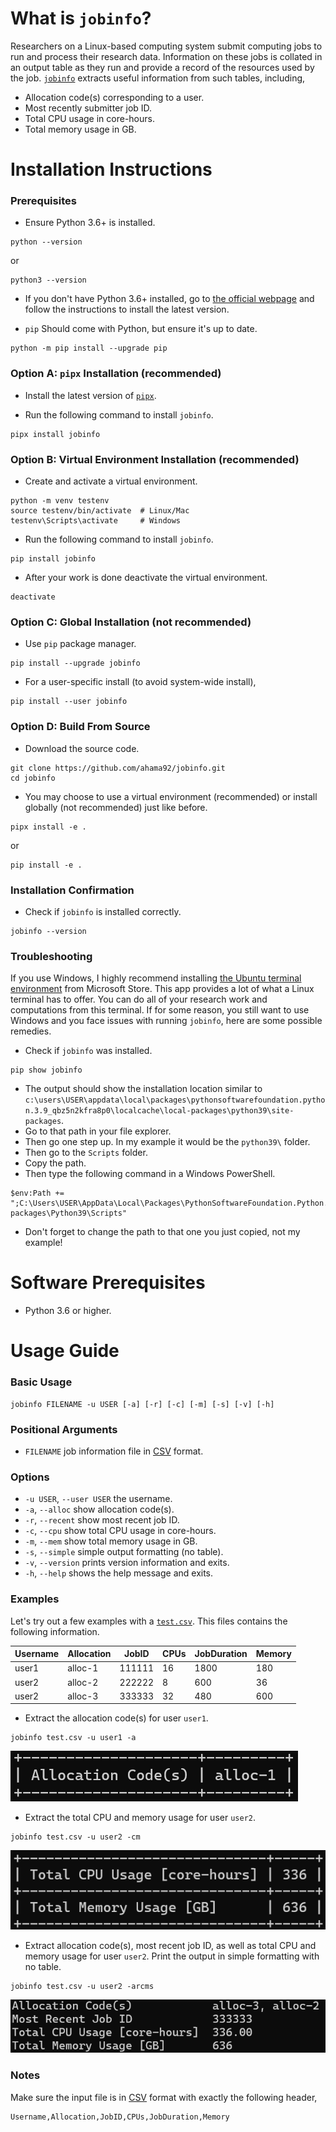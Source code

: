 # What is `jobinfo`?
Researchers on a Linux-based computing system submit computing jobs to run and process their research data. Information on these jobs is collated in an output table as they run and provide a record of the resources used by the job. [`jobinfo`](https://github.com/ahama92/jobinfo) extracts useful information from such tables, including,
- Allocation code(s) corresponding to a user.
- Most recently submitter job ID.
- Total CPU usage in core-hours.
- Total memory usage in GB.

# Installation Instructions
### Prerequisites
- Ensure Python 3.6+ is installed.
```console
python --version
```
or
```console
python3 --version
```

- If you don't have Python 3.6+ installed, go to [the official webpage](https://www.python.org/downloads/) and follow the instructions to install the latest version.

- `pip` Should come with Python, but ensure it's up to date.
```console
python -m pip install --upgrade pip
```

### Option A: `pipx` Installation (recommended)
- Install the latest version of [`pipx`](https://github.com/pypa/pipx).

- Run the following command to install `jobinfo`.
```console
pipx install jobinfo
```

### Option B: Virtual Environment Installation (recommended)
- Create and activate a virtual environment.
```console
python -m venv testenv
source testenv/bin/activate  # Linux/Mac
testenv\Scripts\activate     # Windows
```
- Run the following command to install `jobinfo`.
```console
pip install jobinfo
```
- After your work is done deactivate the virtual environment.
```console
deactivate
```

### Option C: Global Installation (not recommended)
- Use `pip` package manager.
```console
pip install --upgrade jobinfo
```

- For a user-specific install (to avoid system-wide install),
```console
pip install --user jobinfo
```

### Option D: Build From Source
- Download the source code.
```console
git clone https://github.com/ahama92/jobinfo.git
cd jobinfo
```

- You may choose to use a virtual environment (recommended) or install globally (not recommended) just like before.
```console
pipx install -e .
```
or 
```console
pip install -e .
```

### Installation Confirmation
- Check if `jobinfo` is installed correctly.
```console
jobinfo --version
```

### Troubleshooting
If you use Windows, I highly recommend installing [the Ubuntu terminal environment](https://apps.microsoft.com/detail/9PDXGNCFSCZV?hl=en-us&gl=CA&ocid=pdpshare) from Microsoft Store. This app provides a lot of what a Linux terminal has to offer. You can do all of your research work and computations from this terminal. If for some reason, you still want to use Windows and you face issues with running `jobinfo`, here are some possible remedies.
- Check if `jobinfo` was installed.
```console
pip show jobinfo
```
- The output should show the installation location similar to `c:\users\USER\appdata\local\packages\pythonsoftwarefoundation.python.3.9_qbz5n2kfra8p0\localcache\local-packages\python39\site-packages`.
- Go to that path in your file explorer.
- Then go one step up. In my example it would be the `python39\` folder.
- Then go to the `Scripts` folder.
- Copy the path.
- Then type the following command in a Windows PowerShell.
```console
$env:Path += ";C:\Users\USER\AppData\Local\Packages\PythonSoftwareFoundation.Python.3.9_qbz5n2kfra8p0\LocalCache\local-packages\Python39\Scripts"
```
- Don't forget to change the path to that one you just copied, not my example!

# Software Prerequisites
- Python 3.6 or higher.

# Usage Guide
### Basic Usage
```console
jobinfo FILENAME -u USER [-a] [-r] [-c] [-m] [-s] [-v] [-h]
```

### Positional Arguments
- `FILENAME` job information file in [CSV](https://datatracker.ietf.org/doc/html/rfc4180) format.

### Options
- `-u USER`, `--user USER` the username.
- `-a`, `--alloc` show allocation code(s).
- `-r`, `--recent` show most recent job ID.
- `-c`, `--cpu` show total CPU usage in core-hours.
- `-m`, `--mem` show total memory usage in GB.
- `-s`, `--simple` simple output formatting (no table).
- `-v`, `--version` prints version information and exits.
- `-h`, `--help` shows the help message and exits.

### Examples
Let's try out a few examples with a [`test.csv`](./tests/test.csv). This files contains the following information.

|Username|Allocation|JobID |CPUs|JobDuration|Memory|
|--------|----------|------|----|-----------|------|
|user1   |alloc-1   |111111|16  |1800       |180   |
|user2   |alloc-2   |222222|8   |600        |36    |
|user2   |alloc-3   |333333|32  |480        |600   |


- Extract the allocation code(s) for user `user1`. 
```console
jobinfo test.csv -u user1 -a
```
![test-1](./docs/test-1.png)

- Extract the total CPU and memory usage for user `user2`. 
```console
jobinfo test.csv -u user2 -cm
```
![test-1](./docs/test-2.png)

- Extract allocation code(s), most recent job ID, as well as total CPU and memory usage for user `user2`. Print the output in simple formatting with no table. 
```console
jobinfo test.csv -u user2 -arcms
```
![test-1](./docs/test-3.png)

### Notes
Make sure the input file is in [CSV](https://datatracker.ietf.org/doc/html/rfc4180) format with exactly the following header,
```
Username,Allocation,JobID,CPUs,JobDuration,Memory
```
